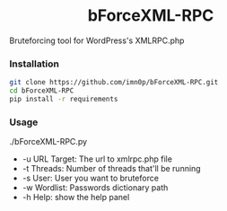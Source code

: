 <h1 align="center">bForceXML-RPC</h1>
 Bruteforcing tool for WordPress's XMLRPC.php


### Installation
```bash
git clone https://github.com/imn0p/bForceXML-RPC.git
cd bForceXML-RPC
pip install -r requirements
```


### Usage
./bForceXML-RPC.py <args>
* -u URL Target: The url to xmlrpc.php file
* -t Threads: Number of threads that'll be running
* -s User: User you want to bruteforce
* -w Wordlist: Passwords dictionary path
* -h Help: show the help panel

